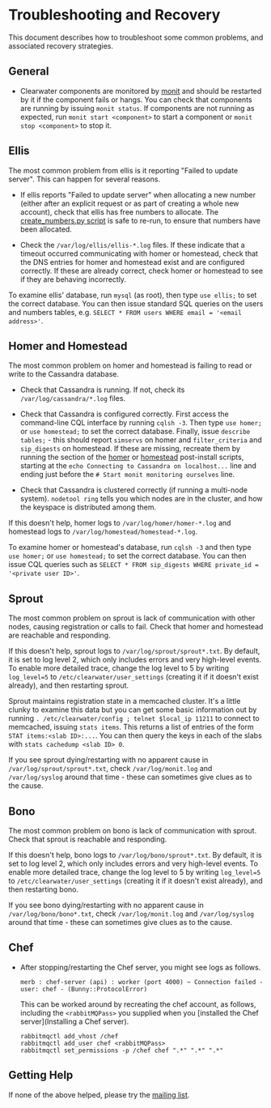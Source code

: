 # Troubleshooting and Recovery

This document describes how to troubleshoot some common problems, and associated recovery strategies.

## General

*   Clearwater components are monitored by [monit](http://mmonit.com/monit/) and should be restarted by it if the component fails or hangs.  You can check that components are running by issuing `monit status`.  If components are not running as expected, run `monit start <component>` to start a component or `monit stop <component>` to stop it.

## Ellis

The most common problem from ellis is it reporting "Failed to update server".  This can happen for several reasons.

*   If ellis reports "Failed to update server" when allocating a new number (either after an explicit request or as part of creating a whole new account), check that ellis has free numbers to allocate.  The [create_numbers.py script](https://github.com/Metaswitch/clearwater-docs/wiki/Manual%20Install#ellis) is safe to re-run, to ensure that numbers have been allocated.

*   Check the `/var/log/ellis/ellis-*.log` files.  If these indicate that a timeout occurred communicating with homer or homestead, check that the DNS entries for homer and homestead exist and are configured correctly.  If these are already correct, check homer or homestead to see if they are behaving incorrectly.

To examine ellis' database, run `mysql` (as root), then type `use ellis;` to set the correct database.  You can then issue standard SQL queries on the users and numbers tables, e.g. `SELECT * FROM users WHERE email = '<email address>'`.

## Homer and Homestead

The most common problem on homer and homestead is failing to read or write to the Cassandra database.

*   Check that Cassandra is running.  If not, check its `/var/log/cassandra/*.log` files.

*   Check that Cassandra is configured correctly.  First access the command-line CQL interface by running `cqlsh -3`.  Then type `use homer;` or `use homestead;` to set the correct database.  Finally, issue `describe tables;` - this should report `simservs` on homer and `filter_criteria` and `sip_digests` on homestead.  If these are missing, recreate them by running the section of the [homer](https://github.com/Metaswitch/crest/blob/dev/debian/homer.postinst) or [homestead](https://github.com/Metaswitch/crest/blob/dev/debian/homestead.postinst) post-install scripts, starting at the `echo Connecting to Cassandra on localhost...` line and ending just before the `# Start monit monitoring ourselves` line.

*   Check that Cassandra is clustered correctly (if running a multi-node system).  `nodetool ring` tells you which nodes are in the cluster, and how the keyspace is distributed among them.

If this doesn't help, homer logs to `/var/log/homer/homer-*.log` and homestead logs to `/var/log/homestead/homestead-*.log`.

To examine homer or homestead's database, run `cqlsh -3` and then type `use homer;` or `use homestead;` to set the correct database.  You can then issue CQL queries such as `SELECT * FROM sip_digests WHERE private_id = '<private user ID>'`.

## Sprout

The most common problem on sprout is lack of communication with other nodes, causing registration or calls to fail.  Check that homer and homestead are reachable and responding.

If this doesn't help, sprout logs to `/var/log/sprout/sprout*.txt`.  By default, it is set to log level 2, which only includes errors and very high-level events.  To enable more detailed trace, change the log level to 5 by writing `log_level=5` to `/etc/clearwater/user_settings` (creating it if it doesn't exist already), and then restarting sprout.

Sprout maintains registration state in a memcached cluster.  It's a little clunky to examine this data but you can get some basic information out by running `. /etc/clearwater/config ; telnet $local_ip 11211` to connect to memcached, issuing `stats items`.  This returns a list of entries of the form `STAT items:<slab ID>:...`.  You can then query the keys in each of the slabs with `stats cachedump <slab ID> 0`.

If you see sprout dying/restarting with no apparent cause in `/var/log/sprout/sprout*.txt`, check `/var/log/monit.log` and `/var/log/syslog` around that time - these can sometimes give clues as to the cause. 

## Bono

The most common problem on bono is lack of communication with sprout.  Check that sprout is reachable and responding.

If this doesn't help, bono logs to `/var/log/bono/sprout*.txt`.  By default, it is set to log level 2, which only includes errors and very high-level events.  To enable more detailed trace, change the log level to 5 by writing `log_level=5` to `/etc/clearwater/user_settings` (creating it if it doesn't exist already), and then restarting bono.

If you see bono dying/restarting with no apparent cause in `/var/log/bono/bono*.txt`, check `/var/log/monit.log` and `/var/log/syslog` around that time - these can sometimes give clues as to the cause. 

## Chef

*   After stopping/restarting the Chef server, you might see logs as follows.

        merb : chef-server (api) : worker (port 4000) ~ Connection failed - user: chef - (Bunny::ProtocolError)

    This can be worked around by recreating the chef account, as follows, including the `<rabbitMQPass>` you supplied when you [installed the Chef server](Installing a Chef server).

        rabbitmqctl add_vhost /chef
        rabbitmqctl add_user chef <rabbitMQPass>
        rabbitmqctl set_permissions -p /chef chef ".*" ".*" ".*"

## Getting Help

If none of the above helped, please try the [mailing list](http://lists.projectclearwater.org/listinfo/clearwater).